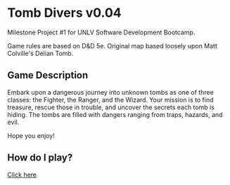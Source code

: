 # Tomb Divers v0.04

Milestone Project #1 for UNLV Software Development Bootcamp.

Game rules are based on D&D 5e. Original map based loosely upon Matt Colville's Delian Tomb.

## Game Description

Embark upon a dangerous journey into unknown tombs as one of three classes: the Fighter, the Ranger, and the Wizard. Your mission is to find treasure, rescue those in trouble, and uncover the secrets each tomb is hiding. The tombs are filled with dangers ranging from traps, hazards, and evil.

Hope you enjoy!

## How do I play?

[Click here](https://zachplatypus.github.io/Tomb-Divers/)